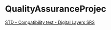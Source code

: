 # QualityAssuranceProjec
[STD – Compatibility test -  Digital Layers SRS](https://github.com/sh-anna/QualityAssuranceProject/blob/main/STD-DigitalLayersSRS_HW_AnnaSharipkin%20.pdf)
